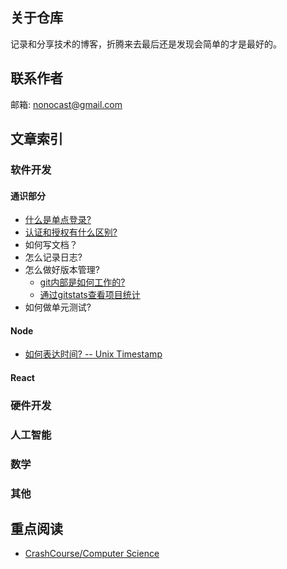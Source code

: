 ## 关于仓库

记录和分享技术的博客，折腾来去最后还是发现会简单的才是最好的。

## 联系作者

邮箱: nonocast@gmail.com

## 文章索引

### 软件开发

#### 通识部分

- [什么是单点登录?](https://github.com/nonocast/me/issues/2)
- [认证和授权有什么区别?](https://github.com/nonocast/me/issues/3)
- 如何写文档？
- 怎么记录日志?
- 怎么做好版本管理?
  - [git内部是如何工作的?](https://github.com/nonocast/me/issues/7)
  - [通过gitstats查看项目统计](https://github.com/nonocast/me/issues/6)
- 如何做单元测试?

#### Node

- [如何表达时间? -- Unix Timestamp](https://github.com/nonocast/me/issues/8)

#### React

### 硬件开发

### 人工智能

### 数学

### 其他


## 重点阅读

- [CrashCourse/Computer Science](https://www.bilibili.com/video/av21376839)
